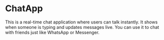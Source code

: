 # ChatApp
This is a real-time chat application where users can talk instantly. It shows when someone is typing and updates messages live. You can use it to chat with friends just like WhatsApp or Messenger.
